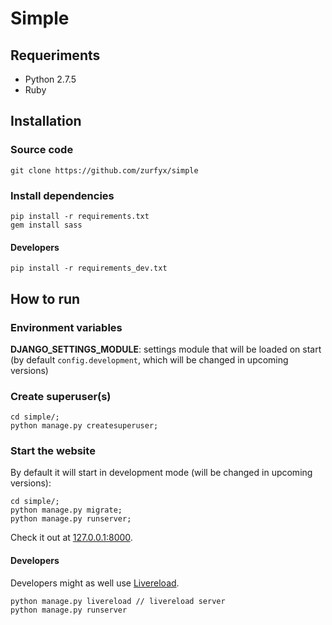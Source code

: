 # Simple

## Requeriments

- Python 2.7.5
- Ruby

## Installation

### Source code
 
```
git clone https://github.com/zurfyx/simple
```

### Install dependencies

```
pip install -r requirements.txt
gem install sass
```

#### Developers

```
pip install -r requirements_dev.txt
```

## How to run

### Environment variables

**DJANGO_SETTINGS_MODULE**: settings module that will be loaded on start
(by default `config.development`, which will be changed in upcoming versions) 

### Create superuser(s)

```
cd simple/;
python manage.py createsuperuser;
```

### Start the website

By default it will start in development mode 
(will be changed in upcoming versions):

```
cd simple/;
python manage.py migrate;
python manage.py runserver;
```

Check it out at [127.0.0.1:8000](http://127.0.0.1:8000).

#### Developers

Developers might as well use [Livereload](https://chrome.google.com/webstore/detail/livereload/jnihajbhpnppcggbcgedagnkighmdlei?hl=en).

```
python manage.py livereload // livereload server
python manage.py runserver
```
